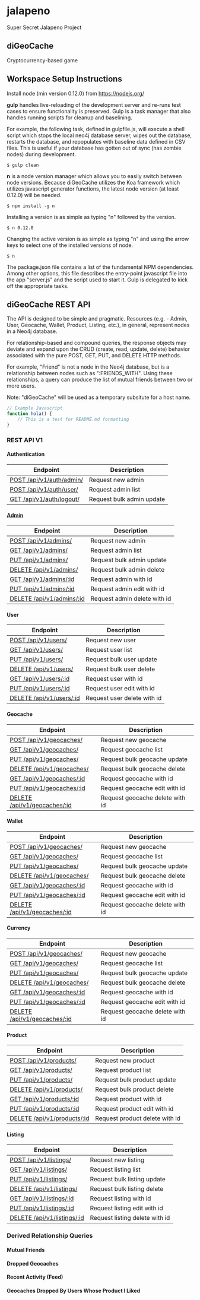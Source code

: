 # jalapeno
Super Secret Jalapeno Project

## diGeoCache

Cryptocurrency-based game

## Workspace Setup Instructions

Install node (min version 0.12.0) from https://nodejs.org/

__gulp__ handles live-reloading of the development server and re-runs test cases to ensure functionality is preserved.  Gulp is a task manager that also handles running scripts for cleanup and baselining.

For example, the following task, defined in gulpfile.js, will execute a shell script which stops the local neo4j database server, wipes out the database, restarts the database, and repopulates with baseline data defined in CSV files.  This is useful if your database has gotten out of sync (has zombie nodes) during development.

```
$ gulp clean
```

__n__ is a node version manager which allows you to easily switch between node versions.  Because diGeoCache utilizes the Koa framework which utilizes javascript generator functions, the latest node version (at least 0.12.0) will be needed.

```
$ npm install -g n
```

Installing a version is as simple as typing "n" followed by the version.

```
$ n 0.12.0
```
Changing the active version is as simple as typing "n" and using the arrow keys to select one of the installed versions of node.

```
$ n
```

The package.json file contains a list of the fundamental NPM dependencies.  Among other options, this file describes the entry-point javascript file into the app "server.js" and the script used to start it.  Gulp is delegated to kick off the appropriate tasks.

## diGeoCache REST API

The API is designed to be simple and pragmatic.  Resources (e.g. - Admin, User, Geocache, Wallet, Product, Listing, etc.), in general, represent nodes in a Neo4j database.  

For relationship-based and compound queries, the response objects may deviate and expand upon the CRUD (create, read, update, delete) behavior associated with the pure POST, GET, PUT, and DELETE HTTP methods.


For example, "Friend" is not a node in the Neo4j database, but is a relationship between nodes such as ":FRIENDS_WITH".  Using these relationships, a query can produce the list of mutual friends between two or more users.

Note: "diGeoCache" will be used as a temporary subsitute for a host name.

```js
// Example Javascript
function hola() {
	// This is a test for README.md formatting
}
```

### REST API V1

#### Authentication
| Endpoint | Description |
| ---- | --------------- |
| [POST /api/v1/auth/admin/](#post-auth-admin) | Request new admin
| [POST /api/v1/auth/user/](#post-auth-user) | Request admin list |
| [GET /api/v1/auth/logout/](#get-auth-logout) | Request bulk admin update  |


#### [Admin](docs/admin.md)

| Endpoint | Description |
| ---- | --------------- |
| [POST /api/v1/admins/](docs/admin.md#good) | Request new admin
| [GET /api/v1/admins/](#get-admins) | Request admin list |
| [PUT /api/v1/admins/](#put-admins) | Request bulk admin update  |
| [DELETE /api/v1/admins/](#delete-admins) | Request bulk admin delete |
| [GET /api/v1/admins/:id](#get-admins-id) | Request admin with id |
| [PUT /api/v1/admins/:id](#put-admins-id) | Request admin edit with id |
| [DELETE /api/v1/admins/:id](#delete-admins-id) | Request admin delete with id |

#### User

| Endpoint | Description |
| ---- | --------------- |
| [POST /api/v1/users/](#post-users) | Request new user
| [GET /api/v1/users/](#get-users) | Request user list |
| [PUT /api/v1/users/](#put-users) | Request bulk user update  |
| [DELETE /api/v1/users/](#delete-users) | Request bulk user delete |
| [GET /api/v1/users/:id](#get-users-id) | Request user with id |
| [PUT /api/v1/users/:id](#put-users-id) | Request user edit with id |
| [DELETE /api/v1/users/:id](#delete-users-id) | Request user delete with id |

#### Geocache

| Endpoint | Description |
| ---- | --------------- |
| [POST /api/v1/geocaches/](#post-geocaches) | Request new geocache
| [GET /api/v1/geocaches/](#get-geocaches) | Request geocache list |
| [PUT /api/v1/geocaches/](#put-geocaches) | Request bulk geocache update  |
| [DELETE /api/v1/geocaches/](#delete-geocaches) | Request bulk geocache delete |
| [GET /api/v1/geocaches/:id](#get-geocaches-id) | Request geocache with id |
| [PUT /api/v1/geocaches/:id](#put-geocaches-id) | Request geocache edit with id |
| [DELETE /api/v1/geocaches/:id](#delete-geocaches-id) | Request geocache delete with id |

#### Wallet

| Endpoint | Description |
| ---- | --------------- |
| [POST /api/v1/geocaches/](#post-geocaches) | Request new geocache
| [GET /api/v1/geocaches/](#get-geocaches) | Request geocache list |
| [PUT /api/v1/geocaches/](#put-geocaches) | Request bulk geocache update  |
| [DELETE /api/v1/geocaches/](#delete-geocaches) | Request bulk geocache delete |
| [GET /api/v1/geocaches/:id](#get-geocaches-id) | Request geocache with id |
| [PUT /api/v1/geocaches/:id](#put-geocaches-id) | Request geocache edit with id |
| [DELETE /api/v1/geocaches/:id](#delete-geocaches-id) | Request geocache delete with id |

#### Currency

| Endpoint | Description |
| ---- | --------------- |
| [POST /api/v1/geocaches/](#post-geocaches) | Request new geocache
| [GET /api/v1/geocaches/](#get-geocaches) | Request geocache list |
| [PUT /api/v1/geocaches/](#put-geocaches) | Request bulk geocache update  |
| [DELETE /api/v1/geocaches/](#delete-geocaches) | Request bulk geocache delete |
| [GET /api/v1/geocaches/:id](#get-geocaches-id) | Request geocache with id |
| [PUT /api/v1/geocaches/:id](#put-geocaches-id) | Request geocache edit with id |
| [DELETE /api/v1/geocaches/:id](#delete-geocaches-id) | Request geocache delete with id |


#### Product

| Endpoint | Description |
| ---- | --------------- |
| [POST /api/v1/products/](#post-products) | Request new product
| [GET /api/v1/products/](#get-products) | Request product list |
| [PUT /api/v1/products/](#put-products) | Request bulk product update  |
| [DELETE /api/v1/products/](#delete-products) | Request bulk product delete |
| [GET /api/v1/products/:id](#get-products-id) | Request product with id |
| [PUT /api/v1/products/:id](#put-products-id) | Request product edit with id |
| [DELETE /api/v1/products/:id](#delete-products-id) | Request product delete with id |

#### Listing

| Endpoint | Description |
| ---- | --------------- |
| [POST /api/v1/listings/](#post-listings) | Request new listing
| [GET /api/v1/listings/](#get-listings) | Request listing list |
| [PUT /api/v1/listings/](#put-listings) | Request bulk listing update  |
| [DELETE /api/v1/listings/](#delete-listings) | Request bulk listing delete |
| [GET /api/v1/listings/:id](#get-listings-id) | Request listing with id |
| [PUT /api/v1/listings/:id](#put-listings-id) | Request listing edit with id |
| [DELETE /api/v1/listings/:id](#delete-listings-id) | Request listing delete with id |

### Derived Relationship Queries

#### Mutual Friends

#### Dropped Geocaches

#### Recent Activity (Feed)

#### Geocaches Dropped By Users Whose Product I Liked